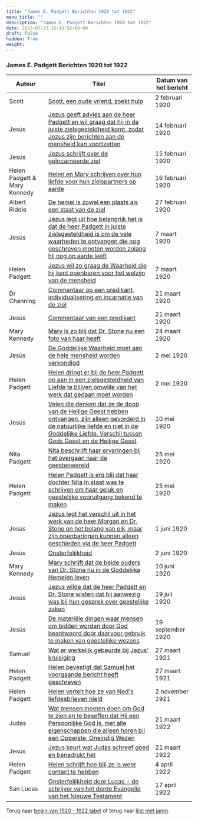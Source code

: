 ```yaml
---
title: "James E. Padgett Berichten 1920 tot 1922"
menu_title: ""
description: "James E. Padgett Berichten 1920 tot 1922"
date: 2023-07-23 15:43:52+00:00
draft: False
hidden: True
weight:
---
```

### James E. Padgett Berichten 1920 tot 1922

**Auteur** | **Titel** | **Datum van het bericht**
---|---|---
Scott | [Scott, een oude vriend, zoekt hulp](/1-nl-padgett-messages/1-4-nl-padgett-messages-by-date/1-4-8-nl-padgett-messages-1920-1922/nl-1920-2-2-1-jep-scott/) | 2 februari 1920
Jesús | [Jezus geeft advies aan de heer Padgett en wil graag dat hij in de juiste zielsgesteldheid komt, zodat Jezus zijn berichten aan de mensheid kan voortzetten](/1-nl-padgett-messages/1-4-nl-padgett-messages-by-date/1-4-8-nl-padgett-messages-1920-1922/nl-1920-2-14-1-jep-jesus/) | 14 februari 1920
Jesús | [Jezus schrijft over de geïncarneerde ziel](/1-nl-padgett-messages/1-4-nl-padgett-messages-by-date/1-4-8-nl-padgett-messages-1920-1922/nl-1920-2-15-1-jep-jesus/) | 15 februari 1920
Helen Padgett & Mary Kennedy | [Helen en Mary schrijven over hun liefde voor hun zielspartners op aarde](/1-nl-padgett-messages/1-4-nl-padgett-messages-by-date/1-4-8-nl-padgett-messages-1920-1922/nl-1920-2-16-1-jep-helen-padgett-mary-kennedy/) | 16 februari 1920
Albert Riddle | [De hemel is zowel een plaats als een staat van de ziel](/1-nl-padgett-messages/1-4-nl-padgett-messages-by-date/1-4-8-nl-padgett-messages-1920-1922/nl-1920-2-27-1-jep-ag-riddle/) | 27 februari 1920
Jesús | [Jezus legt uit hoe belangrijk het is dat de heer Padgett in juiste zielsgesteldheid is om de vele waarheden te ontvangen die nog geschreven moeten worden zolang hij nog op aarde leeft](/1-nl-padgett-messages/1-4-nl-padgett-messages-by-date/1-4-8-nl-padgett-messages-1920-1922/nl-1920-3-7-1-jep-jesus/) | 7 maart 1920
Helen Padgett | [Jezus wil zo graag de Waarheid die hij kent openbaren voor het welzijn van de mensheid](/1-nl-padgett-messages/1-4-nl-padgett-messages-by-date/1-4-8-nl-padgett-messages-1920-1922/nl-1920-3-7-2-jep-helen-padgett/) | 7 maart 1920
Dr Channing | [Commentaar op een predikant, individualisering en incarnatie van de ziel](/1-nl-padgett-messages/1-4-nl-padgett-messages-by-date/1-4-8-nl-padgett-messages-1920-1922/nl-1920-3-21-1-jep-dr-channing/) | 21 maart 1920
Jesús | [Commentaar van een predikant](/1-nl-padgett-messages/1-4-nl-padgett-messages-by-date/1-4-8-nl-padgett-messages-1920-1922/nl-1920-3-21-2-jep-jesus/) | 21 maart 1920
Mary Kennedy | [Mary is zo blij dat Dr. Stone nu een foto van haar heeft](/1-nl-padgett-messages/1-4-nl-padgett-messages-by-date/1-4-8-nl-padgett-messages-1920-1922/nl-1920-3-24-2-jep-mary-kennedy/) | 24 maart 1920
Jesús | [De Goddelijke Waarheid moet aan de hele mensheid worden verkondigd](/1-nl-padgett-messages/1-4-nl-padgett-messages-by-date/1-4-8-nl-padgett-messages-1920-1922/nl-1920-5-2-1-jep-jesus/) | 2 mei 1920
Helen Padgett | [Helen dringt er bij de heer Padgett op aan in een zielsgesteldheid van Liefde te blijven omwille van het werk dat gedaan moet worden](/1-nl-padgett-messages/1-4-nl-padgett-messages-by-date/1-4-8-nl-padgett-messages-1920-1922/nl-1920-5-2-2-jep-helen-padgett/) | 2 mei 1920
Jesús | [Velen die denken dat ze de doop van de Heilige Geest hebben ontvangen, zijn alleen gevorderd in de natuurlijke liefde en niet in de Goddelijke Liefde. Verschil tussen Gods Geest en de Heilige Geest](/1-nl-padgett-messages/1-4-nl-padgett-messages-by-date/1-4-8-nl-padgett-messages-1920-1922/nl-1920-5-10-1-jep-jesus/) | 10 mei 1920
Nita Padgett | [Nita beschrijft haar ervaringen bij het overgaan naar de geestenwereld](/1-nl-padgett-messages/1-4-nl-padgett-messages-by-date/1-4-8-nl-padgett-messages-1920-1922/nl-1920-5-25-1-jep-nita-padgett/) | 25 mei 1920
Helen Padgett | [Helen Padgett is erg blij dat haar dochter Nita in staat was te schrijven om haar geluk en geestelijke vooruitgang bekend te maken](/1-nl-padgett-messages/1-4-nl-padgett-messages-by-date/1-4-8-nl-padgett-messages-1920-1922/nl-1920-5-25-2-jep-helen-padgett/) | 25 mei 1920
Jesús | [Jezus legt het verschil uit in het werk van de heer Morgan en Dr. Stone en het belang van elk, maar zijn openbaringen kunnen alleen geschieden via de heer Padgett](/1-nl-padgett-messages/1-4-nl-padgett-messages-by-date/1-4-8-nl-padgett-messages-1920-1922/nl-1920-6-1-1-jep-jesus/) | 1 juni 1920
Jesús | [Onsterfelijkheid](/1-nl-padgett-messages/1-4-nl-padgett-messages-by-date/1-4-8-nl-padgett-messages-1920-1922/nl-1920-6-2-1-jep-jesus/) | 2 juni 1920
Mary Kennedy | [Mary schrijft dat de beide ouders van Dr. Stone nu in de Goddelijke Hemelen leven](/1-nl-padgett-messages/1-4-nl-padgett-messages-by-date/1-4-8-nl-padgett-messages-1920-1922/nl-1920-6-10-1-jep-mary-kennedy/) | 10 juni 1920
Jesús | [Jezus wilde dat de heer Padgett en Dr. Stone wisten dat hij aanwezig was bij hun gesprek over geestelijke zaken](/1-nl-padgett-messages/1-4-nl-padgett-messages-by-date/1-4-8-nl-padgett-messages-1920-1922/nl-1920-7-19-1-jep-jesus/) | 19 juli 1920
Jesús | [De materiële dingen waar mensen om bidden worden door God beantwoord door daarvoor gebruik te maken van geestelijke wezens](/1-nl-padgett-messages/1-4-nl-padgett-messages-by-date/1-4-8-nl-padgett-messages-1920-1922/nl-1920-9-19-1-jep-jesus/) | 19 september 1920
Samuel | [Wat er werkelijk gebeurde bij Jezus' kruisiging](/1-nl-padgett-messages/1-4-nl-padgett-messages-by-date/1-4-8-nl-padgett-messages-1920-1922/nl-1921-3-27-1-jep-samuel/) | 27 maart 1921
Helen Padgett | [Helen bevestigt dat Samuel het voorgaande bericht heeft geschreven](/1-nl-padgett-messages/1-4-nl-padgett-messages-by-date/1-4-8-nl-padgett-messages-1920-1922/nl-1921-3-27-2-jep-helen-padgett/) | 27 maart 1921
Helen Padgett | [Helen vertelt hoe ze van Ned's liefdesbrieven hield](/1-nl-padgett-messages/1-4-nl-padgett-messages-by-date/1-4-8-nl-padgett-messages-1920-1922/nl-1921-11-2-1-jep-helen-padgett/) | 2 november 1921
Judas | [Wat mensen moeten doen om God te zien en te beseffen dat Hij een Persoonlijke God is, met alle eigenschappen die alleen horen bij een Opperste, Oneindig Wezen](/1-nl-padgett-messages/1-4-nl-padgett-messages-by-date/1-4-8-nl-padgett-messages-1920-1922/nl-1922-3-21-1-jep-judas/) | 21 maart 1922
Jesús | [Jezus keurt wat Judas schreef goed en benadrukt het](/1-nl-padgett-messages/1-4-nl-padgett-messages-by-date/1-4-8-nl-padgett-messages-1920-1922/nl-1922-3-21-2-jep-jesus/) | 21 maart 1922
Helen Padgett | [Helen schrijft hoe blij ze is weer contact te hebben](/1-nl-padgett-messages/1-4-nl-padgett-messages-by-date/1-4-8-nl-padgett-messages-1920-1922/nl-1922-4-4-1-jep-helen-padgett/) | 4 april 1922
San Lucas | [Onsterfelijkheid door Lucas - de schrijver van het derde Evangelie van het Nieuwe Testament](/1-nl-padgett-messages/1-4-nl-padgett-messages-by-date/1-4-8-nl-padgett-messages-1920-1922/nl-1922-4-17-1-jep-st-luke/) | 17 april 1922

Terug naar [begin van 1920 - 1922 tabel](/1-nl-padgett-messages/1-4-nl-padgett-messages-by-date/1-4-8-nl-padgett-messages-1920-1922/) of terug naar [lijst met jaren](/1-nl-padgett-messages/1-4-nl-padgett-messages-by-date/).
